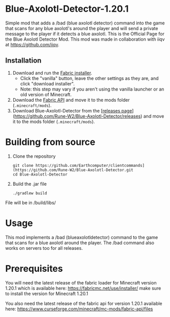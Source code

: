 # Blue-Axolotl-Detector-1.20.1
Simple mod that adds a /bad (blue axolotl detector) command into the game that scans for any blue axolotl's around the player and will send a private message to the player if it detects a blue axolotl.
This is the Official Page for the Blue Axolotl Detector Mod. This mod was made in collaboration with iiqv at https://github.com/iiqv.

## Installation
1. Download and run the [Fabric installer](https://fabricmc.net/use).
   - Click the "vanilla" button, leave the other settings as they are,
     and click "download installer".
   - Note: this step may vary if you aren't using the vanilla launcher
     or an old version of Minecraft.
1. Download the [Fabric API](https://minecraft.curseforge.com/projects/fabric)
   and move it to the mods folder (`.minecraft/mods`).
1. Download Blue-Axolotl-Detector from the [[releases page](https://github.com/Earthcomputer/clientcommands/releases)](https://github.com/Rune-W2/Blue-Axolotl-Detector/releases)
   and move it to the mods folder (`.minecraft/mods`).

# Building from source
1. Clone the repository
   ```
   git clone https://github.com/Earthcomputer/clientcommands](https://github.com/Rune-W2/Blue-Axolotl-Detector.git
   cd Blue-Axolotl-Detector
   ```
1. Build the .jar file
   ```
   ./gradlew build
   ```
File will be in /build/libs/

# Usage 

This mod implements a /bad (blueaxolotldetector) command to the game that scans for a blue axolotl around the player. The /bad command also works on servers too for all releases.

# Prerequisites

You will need the latest release of the fabric loader for Minecraft version 1.20.1 which is available here: https://fabricmc.net/use/installer/ make sure to install the version for Minecraft 1.20.1

You also need the latest release of the fabric api for version 1.20.1 available here: https://www.curseforge.com/minecraft/mc-mods/fabric-api/files
